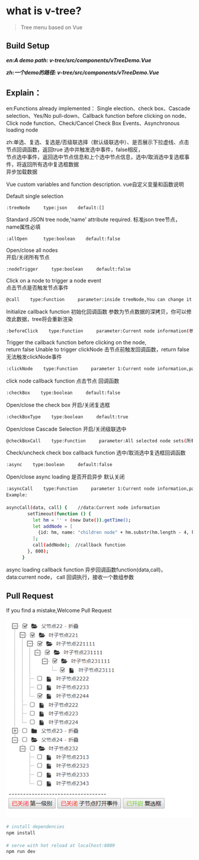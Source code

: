 # what is v-tree?

> Tree menu based on Vue

## Build Setup
***en:A demo path: v-tree/src/components/vTreeDemo.Vue***

***zh:一个demo的路径: v-tree/src/components/vTreeDemo.Vue***

## Explain：
en:Functions already implemented：
Single election、check box、Cascade selection、Yes/No pull-down、Callback function before clicking on node、  
Click node function、Check/Cancel Check Box Events、Asynchronous loading node  

zh:单选、复选、复选是/否级联选择（默认级联选中）、是否展示下拉虚线、点击节点回调函数，返回true 选中并触发选中事件，false相反，  
节点选中事件，返回选中节点信息和上个选中节点信息，选中/取消选中复选框事件，将返回所有选中复选框数据  
异步加载数据

Vue custom variables and function description. vue自定义变量和函数说明

Default single selection
``` bash
:treeNode     type:json    default:[]
```
Standard JSON tree node,'name' attribute required.
标准json tree节点，name属性必填
``` bash
:allOpen      type:boolean    default:false
```
Open/close all nodes  
开启/关闭所有节点
``` bash
:nodeTrigger     type:boolean     default:false
```
Click on a node to trigger a node event  
点击节点是否触发节点事件
``` bash
@call    type:Function     parameter:inside treeNode,You can change it and the page will be re-rendered.
```
Initialize callback function
初始化回调函数 参数为节点数据的深拷贝，你可以修改此数据，tree将会重新渲染
``` bash
:beforeClick    type:Function     parameter:Current node information(参数：当前节点信息)
```
Trigger the callback function before clicking on the node,  
return false Unable to trigger clickNode
击节点前触发回调函数，return false 无法触发clickNode事件
``` bash
:clickNode    type:Function     parameter 1:Current node information,parameter 2:Last selected node information(上一个选中的节点信息)
```
click node callback function
点击节点 回调函数
``` bash
:checkBox    type:boolean     default:false
```
Open/close the check box 
开启/关闭复选框
``` bash
:checkBoxType    type:boolean     default:true
```
Open/close Cascade Selection 
开启/关闭级联选中  
``` bash
@checkBoxCall    type:Function     parameter:All selected node sets(所有选中的节点集合)
```
Check/uncheck check box callback function
选中/取消选中复选框回调函数
``` bash
:async    type:boolean     default:false
```
Open/close async loading
是否开启异步 默认关闭
``` bash
:asyncCall    type:Function     parameter 1:Current node information,parameter 2:callback function,Receive an array parameter  
Example:

asyncCall(data, call) {    //data:Current node information
        setTimeout(function () {
          let hm = '' + (new Date()).getTime();
          let addNode = [
            {id: hm, name: "children node" + hm.substr(hm.length - 4, hm.length)},
          ];
          call(addNode);  //callback function
        }, 800);
      }
```
async loading callback function
异步回调函数function(data,call)，data:current node， call 回调执行，接收一个数组参数


## Pull Request
If you find a mistake,Welcome Pull Request

![image](https://github.com/lenosp/v-tree/blob/master/TIM%E6%88%AA%E5%9B%BE20181202211248.png)


``` bash
# install dependencies
npm install

# serve with hot reload at localhost:8089
npm run dev
```
